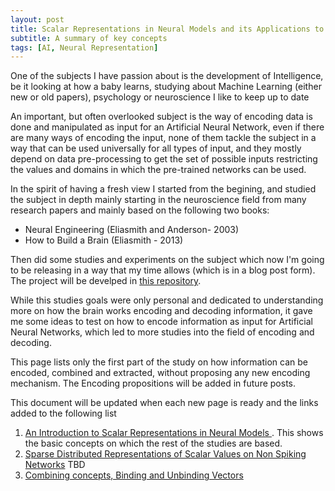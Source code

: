 ```yaml
---
layout: post
title: Scalar Representations in Neural Models and its Applications to Artificial Neural Networks
subtitle: A summary of key concepts
tags: [AI, Neural Representation]
---
```



One of the subjects I have passion about is the development of Intelligence, be it looking at how a baby learns, studying about Machine Learning (either new or old papers), psychology or neuroscience I like to keep up to date

An important, but often overlooked subject is the way of encoding data is done and manipulated as input for an Artificial Neural Network, even if there are many ways of encoding the input, none of them tackle the subject in a way that can be used universally for all types of input, and they mostly depend on data pre-processing to get the set of possible inputs restricting the values and domains in which the pre-trained networks can be used.

In the spirit of having a fresh view I started from the begining, and studied the subject in depth mainly starting in the neuroscience field from many research papers and mainly based on the following two books:
- Neural Engineering (Eliasmith and Anderson- 2003)
- How to Build a Brain (Eliasmith - 2013)

Then did some studies and experiments on the subject which now I'm going to be releasing in a way that my time allows (which is in a blog post form). The project will be develped in [this repository](https://github.com/leomrocha/neural-representations).

While this studies goals were only personal and dedicated to understanding more on how the brain works encoding and decoding information, it gave me some ideas to test on how to encode information as input for Artificial Neural Networks, which led to more studies into the field of encoding and decoding. 

This page lists only the first part of the study on how information can be encoded, combined and extracted, without proposing any new encoding mechanism. The Encoding propositions will be added in future posts.

This document will be updated when each new page is ready and the links added to the following list


1. [An Introduction to Scalar Representations in Neural Models ](https://leomrocha.github.io/neural-representations/NeuralModels-Introduction.html). This shows the basic concepts on which the rest of the studies are based.
2. [Sparse Distributed Representations of Scalar Values on Non Spiking Networks](#todo) TBD
3. [Combining concepts, Binding and Unbinding Vectors](https://leomrocha.github.io/neural-representations/BindingAndUnbinding_Numpy.html)